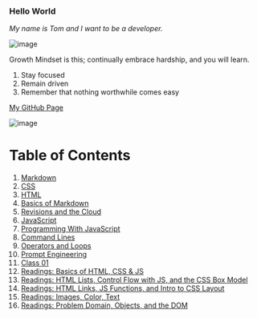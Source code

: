 
### Hello World

_My name is Tom and I want to be a developer._

![image](https://github.com/capps14e/reading-notes/assets/143365157/3a1ec991-6a34-4b84-97b0-f59ca0eef8a4)

Growth Mindset is this; continually embrace hardship, and you will learn.

1. Stay focused
1. Remain driven
1. Remember that nothing worthwhile comes easy

[My GitHub Page](https://github.com/capps14e)

![image](https://github.com/capps14e/capps14e.github.io/assets/143365157/e473daca-2990-473e-8b25-ff77f27daf50)

# Table of Contents

1. [Markdown](/Markdown.md)
2. [CSS](/CSS.md)
3. [HTML](/HTML.md)
4. [Basics of Markdown](/BasicsofMarkdown.md)
5. [Revisions and the Cloud](/RevisionsandtheCloud.md)
6. [JavaScript](/JavaScript.md)
7. [Programming With JavaScript](/ProgrammingWithJavaScript.md)
8. [Command Lines](/CommandLines.md)
9. [Operators and Loops](/OperatorsAndLoops.md)
10. [Prompt Engineering](/prompt-engineering.md)
11. [Class 01](/class-01.md)
12. [Readings: Basics of HTML, CSS & JS](/Basics-of-HTML-CSS-and-JS.md)
13. [Readings: HTML Lists, Control Flow with JS, and the CSS Box Model](/HTML-Lists-Control-Flow-with-JS-and-the-CSS-Box-Model.md)
14. [Readings: HTML Links, JS Functions, and Intro to CSS Layout](HTML-Links-JS-Functions-and-Intro-to-CSS-Layout.md)
15. [Readings: Images, Color, Text](Images-Color-Text.md)
16. [Readings: Problem Domain, Objects, and the DOM](Problem-Domain-Objects-and-the-DOM.md)


  
